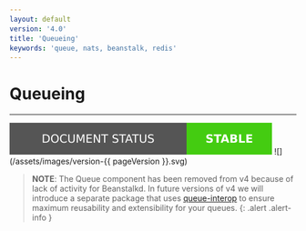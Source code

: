```yaml
---
layout: default
version: '4.0'
title: 'Queueing'
keywords: 'queue, nats, beanstalk, redis'
---
```

# Queueing
- - -
![](/assets/images/document-status-stable-success.svg) ![](/assets/images/version-{{ pageVersion }}.svg)

> **NOTE**: The Queue component has been removed from v4 because of lack of activity for Beanstalkd. In future versions of v4 we will introduce a separate package that uses [queue-interop](https://github.com/queue-interop) to ensure maximum reusability and extensibility for your queues.
{: .alert .alert-info }
